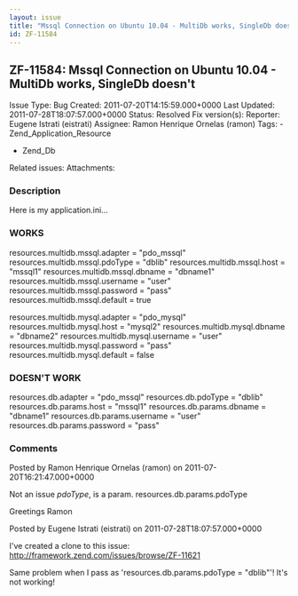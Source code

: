 ```yaml
---
layout: issue
title: "Mssql Connection on Ubuntu 10.04 - MultiDb works, SingleDb doesn't"
id: ZF-11584
---
```


ZF-11584: Mssql Connection on Ubuntu 10.04 - MultiDb works, SingleDb doesn't
----------------------------------------------------------------------------

 Issue Type: Bug Created: 2011-07-20T14:15:59.000+0000 Last Updated: 2011-07-28T18:07:57.000+0000 Status: Resolved Fix version(s): 
 Reporter:  Eugene Istrati (eistrati)  Assignee:  Ramon Henrique Ornelas (ramon)  Tags: - Zend\_Application\_Resource
- Zend\_Db
 
 Related issues: 
 Attachments: 
### Description

Here is my application.ini...

### WORKS

resources.multidb.mssql.adapter = "pdo\_mssql" resources.multidb.mssql.pdoType = "dblib" resources.multidb.mssql.host = "mssql1" resources.multidb.mssql.dbname = "dbname1" resources.multidb.mssql.username = "user" resources.multidb.mssql.password = "pass" resources.multidb.mssql.default = true

resources.multidb.mysql.adapter = "pdo\_mysql" resources.multidb.mysql.host = "mysql2" resources.multidb.mysql.dbname = "dbname2" resources.multidb.mysql.username = "user" resources.multidb.mysql.password = "pass" resources.multidb.mysql.default = false

### DOESN'T WORK

resources.db.adapter = "pdo\_mssql" resources.db.pdoType = "dblib" resources.db.params.host = "mssql1" resources.db.params.dbname = "dbname1" resources.db.params.username = "user" resources.db.params.password = "pass"

 

 

### Comments

Posted by Ramon Henrique Ornelas (ramon) on 2011-07-20T16:21:47.000+0000

Not an issue _pdoType_, is a param. resources.db.params.pdoType

Greetings Ramon

 

 

Posted by Eugene Istrati (eistrati) on 2011-07-28T18:07:57.000+0000

I've created a clone to this issue: <http://framework.zend.com/issues/browse/ZF-11621>

Same problem when I pass as 'resources.db.params.pdoType = "dblib"'! It's not working!

 

 